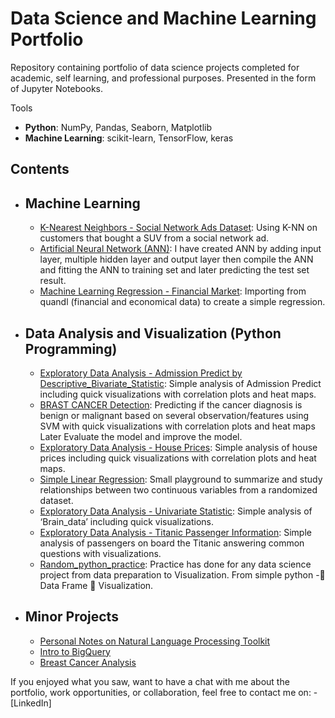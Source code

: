 # Data Science and Machine Learning Portfolio
Repository containing portfolio of data science projects completed for academic, self learning, and professional purposes. Presented in the form of Jupyter Notebooks.

Tools
  - **Python**: NumPy, Pandas, Seaborn, Matplotlib
  - **Machine Learning**: scikit-learn, TensorFlow, keras

## Contents
- ## Machine Learning
    - [K-Nearest Neighbors - Social Network Ads Dataset](https://github.com/Tanmay2008/Data_Science_Portfolio/blob/master/K_Nearest_Neighbors/K-Nearest%20Neighbors%20On%20Social%20Network%20Ads.ipynb): Using K-NN on customers that bought a SUV from a social network ad.
     - [Artificial Neural Network (ANN)](https://github.com/Tanmay2008/Data_Science_Portfolio/blob/master/ANN.ipynb): I have created ANN by adding input layer, multiple hidden layer and output layer then compile the ANN and fitting the ANN to training set and later predicting the test set result.
     - [Machine Learning Regression - Financial Market](https://github.com/Tanmay2008/Data_Science_Portfolio/blob/master/Regression%20-%20Machine%20Learning.ipynb): Importing from quandl (financial and economical data) to create a simple regression.
    
- ## Data Analysis and Visualization (Python Programming)
    - [Exploratory Data Analysis - Admission Predict by Descriptive_Bivariate_Statistic](https://github.com/Tanmay2008/Data_Science_Portfolio/blob/master/Admission%20Predict%20by%20Descriptive_Bivariate_Statistics.ipynb): Simple analysis of Admission Predict including quick visualizations with correlation plots and heat maps.
    - [BRAST CANCER Detection](https://github.com/Tanmay2008/Data_Science_Portfolio/blob/master/Breast%20Cancer%20Detection_SVM.ipynb): Predicting if the cancer diagnosis is benign or malignant based on several observation/features using SVM with quick visualizations with correlation plots and heat maps Later Evaluate the model and improve the model.
     - [Exploratory Data Analysis - House Prices](https://github.com/Tanmay2008/Data_Science_Portfolio/blob/master/Exploratory%20Data%20Analysis%20of%20House%20Prices.ipynb): Simple analysis of house prices including quick visualizations with correlation plots and heat maps.
   - [Simple Linear Regression](https://github.com/Tanmay2008/Data_Science_Portfolio/blob/master/Simple%20Linear%20Regression.ipynb): Small playground to summarize and study relationships between two continuous variables from a randomized dataset. 
   - [Exploratory Data Analysis - Univariate Statistic](https://github.com/Tanmay2008/Data_Science_Portfolio/blob/master/Univariate%20Statistics.ipynb): Simple analysis of ‘Brain_data’ including quick visualizations.  
    - [Exploratory Data Analysis - Titanic Passenger Information](https://github.com/Tanmay2008/Data_Science_Portfolio/blob/master/kaggle_titanic.ipynb): Simple analysis of passengers on board the Titanic answering common questions with visualizations. 
   - [Random_python_practice](https://github.com/Tanmay2008/Data_Science_Portfolio/blob/master/random_python_practice.ipynb): Practice has done for any data science project from data preparation to Visualization. From simple python - Data Frame  Visualization.  
     
- ## Minor Projects
    - [Personal Notes on Natural Language Processing Toolkit](https://github.com/Tanmay2008/Data_Science_Portfolio/blob/master/Natural%20Language%20Processing%20Personal%20Notes.ipynb)
    - [Intro to BigQuery](https://github.com/Tanmay2008/Data_Science_Portfolio/blob/master/Intro%20to%20BigQuery%20.ipynb)
    - [Breast Cancer Analysis](https://github.com/Tanmay2008/Data_Science_Portfolio/blob/master/Breast%20Cancer%20Analysis.ipynb)

If you enjoyed what you saw, want to have a chat with me about the portfolio, work opportunities, or collaboration, feel free to contact me on:
    - [LinkedIn]
    
  

